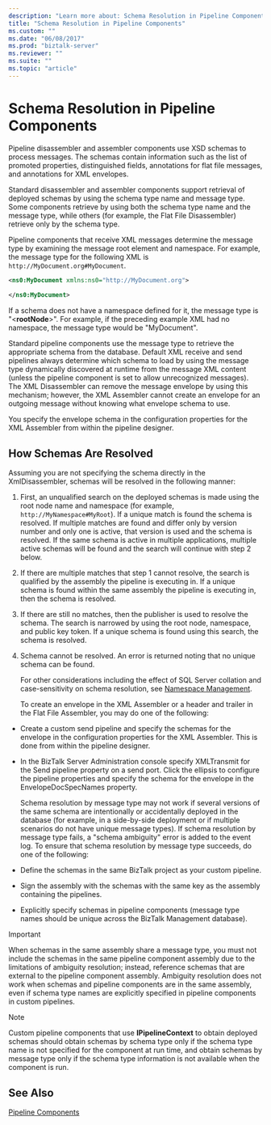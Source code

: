 ```yaml
---
description: "Learn more about: Schema Resolution in Pipeline Components"
title: "Schema Resolution in Pipeline Components"
ms.custom: ""
ms.date: "06/08/2017"
ms.prod: "biztalk-server"
ms.reviewer: ""
ms.suite: ""
ms.topic: "article"
---
```

# Schema Resolution in Pipeline Components
Pipeline disassembler and assembler components use XSD schemas to process messages. The schemas contain information such as the list of promoted properties, distinguished fields, annotations for flat file messages, and annotations for XML envelopes.  
  
 Standard disassembler and assembler components support retrieval of deployed schemas by using the schema type name and message type. Some components retrieve by using both the schema type name and the message type, while others (for example, the Flat File Disassembler) retrieve only by the schema type.  
  
 Pipeline components that receive XML messages determine the message type by examining the message root element and namespace. For example, the message type for the following XML is `http://MyDocument.org#MyDocument`.  
  
```xml
<ns0:MyDocument xmlns:ns0="http://MyDocument.org">  
  
</ns0:MyDocument>  
```  
  
 If a schema does not have a namespace defined for it, the message type is "\<**rootNode**\>". For example, if the preceding example XML had no namespace, the message type would be "MyDocument".  
  
 Standard pipeline components use the message type to retrieve the appropriate schema from the database. Default XML receive and send pipelines always determine which schema to load by using the message type dynamically discovered at runtime from the message XML content (unless the pipeline component is set to allow unrecognized messages). The XML Disassembler can remove the message envelope by using this mechanism; however, the XML Assembler cannot create an envelope for an outgoing message without knowing what envelope schema to use.  
  
 You specify the envelope schema in the configuration properties for the XML Assembler from within the pipeline designer.  
  
## How Schemas Are Resolved  
 Assuming you are not specifying the schema directly in the XmlDisassembler, schemas will be resolved in the following manner:  
  
1. First, an unqualified search on the deployed schemas is made using the root node name and namespace (for example, `http://MyNamespace#MyRoot`). If a unique match is found the schema is resolved. If multiple matches are found and differ only by version number and only one is active, that version is used and the schema is resolved. If the same schema is active in multiple applications, multiple active schemas will be found and the search will continue with step 2 below.  
  
2. If there are multiple matches that step 1 cannot resolve, the search is qualified by the assembly the pipeline is executing in. If a unique schema is found within the same assembly the pipeline is executing in, then the schema is resolved.  
  
3. If there are still no matches, then the publisher is used to resolve the schema. The search is narrowed by using the root node, namespace, and public key token. If a unique schema is found using this search, the schema is resolved.  
  
4. Schema cannot be resolved. An error is returned noting that no unique schema can be found.  
  
   For other considerations including the effect of SQL Server collation and case-sensitivity on schema resolution, see [Namespace Management](../core/namespace-management.md).  
  
   To create an envelope in the XML Assembler or a header and trailer in the Flat File Assembler, you may do one of the following:  
  
- Create a custom send pipeline and specify the schemas for the envelope in the configuration properties for the XML Assembler. This is done from within the pipeline designer.  
  
- In the BizTalk Server Administration console specify XMLTransmit for the Send pipeline property on a send port. Click the ellipsis to configure the pipeline properties and specify the schema for the envelope in the EnvelopeDocSpecNames property.  
  
  Schema resolution by message type may not work if several versions of the same schema are intentionally or accidentally deployed in the database (for example, in a side-by-side deployment or if multiple scenarios do not have unique message types). If schema resolution by message type fails, a "schema ambiguity" error is added to the event log. To ensure that schema resolution by message type succeeds, do one of the following:  
  
- Define the schemas in the same BizTalk project as your custom pipeline.  
  
- Sign the assembly with the schemas with the same key as the assembly containing the pipelines.  
  
- Explicitly specify schemas in pipeline components (message type names should be unique across the BizTalk Management database).  
  
> [!IMPORTANT]
>  When schemas in the same assembly share a message type, you must not include the schemas in the same pipeline component assembly due to the limitations of ambiguity resolution; instead, reference schemas that are external to the pipeline component assembly. Ambiguity resolution does not work when schemas and pipeline components are in the same assembly, even if schema type names are explicitly specified in pipeline components in custom pipelines.  
  
> [!NOTE]
>  Custom pipeline components that use **IPipelineContext** to obtain deployed schemas should obtain schemas by schema type only if the schema type name is not specified for the component at run time, and obtain schemas by message type only if the schema type information is not available when the component is run.  
  
## See Also  
 [Pipeline Components](../core/pipeline-components.md)
